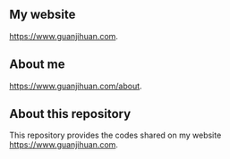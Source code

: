 ## My website

https://www.guanjihuan.com.

## About me

https://www.guanjihuan.com/about.

## About this repository

This repository provides the codes shared on my website https://www.guanjihuan.com.